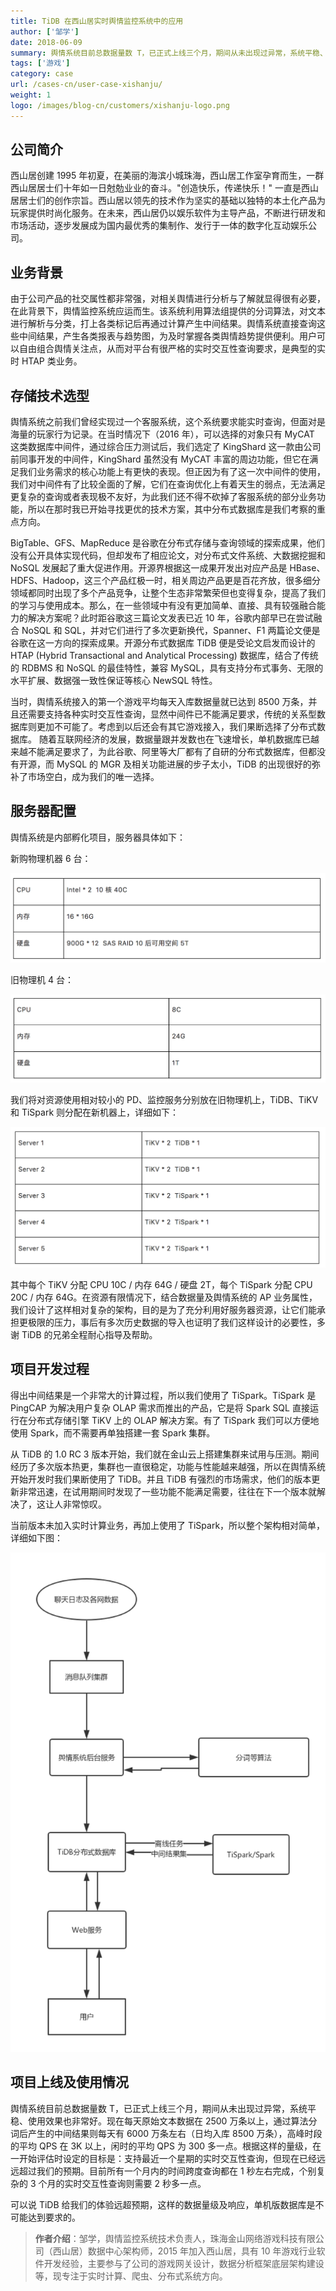 ```yaml
---
title: TiDB 在西山居实时舆情监控系统中的应用
author: ['邹学']
date: 2018-06-09
summary: 舆情系统目前总数据量数 T，已正式上线三个月，期间从未出现过异常，系统平稳、使用效果也非常好。可以说 TiDB 给我们的体验远超预期。
tags: ['游戏']
category: case
url: /cases-cn/user-case-xishanju/
weight: 1
logo: /images/blog-cn/customers/xishanju-logo.png
---
```



## 公司简介

西山居创建 1995 年初夏，在美丽的海滨小城珠海，西山居工作室孕育而生，一群西山居居士们十年如一日尅勊业业的奋斗。"创造快乐，传递快乐！" 一直是西山居居士们的创作宗旨。西山居以领先的技术作为坚实的基础以独特的本土化产品为玩家提供时尚化服务。在未来，西山居仍以娱乐软件为主导产品，不断进行研发和市场活动，逐步发展成为国内最优秀的集制作、发行于一体的数字化互动娱乐公司。

## 业务背景

由于公司产品的社交属性都非常强，对相关舆情进行分析与了解就显得很有必要，在此背景下，舆情监控系统应运而生。该系统利用算法组提供的分词算法，对文本进行解析与分类，打上各类标记后再通过计算产生中间结果。舆情系统直接查询这些中间结果，产生各类报表与趋势图，为及时掌握各类舆情趋势提供便利。用户可以自由组合舆情关注点，从而对平台有很严格的实时交互性查询要求，是典型的实时 HTAP 类业务。

## 存储技术选型

舆情系统之前我们曾经实现过一个客服系统，这个系统要求能实时查询，但面对是海量的玩家行为记录。在当时情况下（2016 年），可以选择的对象只有 MyCAT 这类数据库中间件，通过综合压力测试后，我们选定了 KingShard 这一款由公司前同事开发的中间件，KingShard 虽然没有 MyCAT 丰富的周边功能，但它在满足我们业务需求的核心功能上有更快的表现。但正因为有了这一次中间件的使用，我们对中间件有了比较全面的了解，它们在查询优化上有着天生的弱点，无法满足更复杂的查询或者表现极不友好，为此我们还不得不砍掉了客服系统的部分业务功能，所以在那时我已开始寻找更优的技术方案，其中分布式数据库是我们考察的重点方向。

BigTable、GFS、MapReduce 是谷歌在分布式存储与查询领域的探索成果，他们没有公开具体实现代码，但却发布了相应论文，对分布式文件系统、大数据挖掘和 NoSQL 发展起了重大促进作用。开源界根据这一成果开发出对应产品是 HBase、HDFS、Hadoop，这三个产品红极一时，相关周边产品更是百花齐放，很多细分领域都同时出现了多个产品竞争，让整个生态非常繁荣但也变得复杂，提高了我们的学习与使用成本。那么，在一些领域中有没有更加简单、直接、具有较强融合能力的解决方案呢？此时距谷歌这三篇论文发表已近 10 年，谷歌内部早已在尝试融合 NoSQL 和 SQL，并对它们进行了多次更新换代，Spanner、F1 两篇论文便是谷歌在这一方向的探索成果。开源分布式数据库 TiDB 便是受论文启发而设计的 HTAP (Hybrid Transactional and Analytical Processing) 数据库，结合了传统的 RDBMS 和 NoSQL 的最佳特性，兼容 MySQL，具有支持分布式事务、无限的水平扩展、数据强一致性保证等核心 NewSQL 特性。

当时，舆情系统接入的第一个游戏平均每天入库数据量就已达到 8500 万条，并且还需要支持各种实时交互性查询，显然中间件已不能满足要求，传统的关系型数据库则更加不可能了。考虑到以后还会有其它游戏接入，我们果断选择了分布式数据库。
随着互联网经济的发展，数据量跟并发数也在飞速增长，单机数据库已越来越不能满足要求了，为此谷歌、阿里等大厂都有了自研的分布式数据库，但都没有开源，而 MySQL 的 MGR 及相关功能进展的步子太小，TiDB 的出现很好的弥补了市场空白，成为我们的唯一选择。

## 服务器配置

舆情系统是内部孵化项目，服务器具体如下：

新购物理机器 6 台：

![](media/user-case-xishanju/1.png)

旧物理机 4 台：

![](media/user-case-xishanju/2.png)

我们将对资源使用相对较小的 PD、监控服务分别放在旧物理机上，TiDB、TiKV 和 TiSpark 则分配在新机器上，详细如下：

![](media/user-case-xishanju/3.png)


其中每个 TiKV 分配 CPU 10C / 内存 64G / 硬盘 2T，每个 TiSpark 分配 CPU 20C / 内存 64G。在资源有限情况下，结合数据量及舆情系统的 AP 业务属性，我们设计了这样相对复杂的架构，目的是为了充分利用好服务器资源，让它们能承担更极限的压力，事后有多次历史数据的导入也证明了我们这样设计的必要性，多谢 TiDB 的兄弟全程耐心指导及帮助。

## 项目开发过程

得出中间结果是一个非常大的计算过程，所以我们使用了 TiSpark。TiSpark 是 PingCAP 为解决用户复杂 OLAP 需求而推出的产品，它是将 Spark SQL 直接运行在分布式存储引擎 TiKV 上的 OLAP 解决方案。有了 TiSpark 我们可以方便地使用 Spark，而不需要再单独搭建一套 Spark 集群。

从 TiDB 的 1.0 RC 3 版本开始，我们就在金山云上搭建集群来试用与压测。期间经历了多次版本热更，集群也一直很稳定，功能与性能越来越强，所以在舆情系统开始开发时我们果断使用了 TiDB。并且 TiDB 有强烈的市场需求，他们的版本更新非常迅速，在试用期间时发现了一些功能不能满足需要，往往在下一个版本就解决了，这让人非常惊叹。

当前版本未加入实时计算业务，再加上使用了 TiSpark，所以整个架构相对简单，详细如下图：


![](media/user-case-xishanju/4.png)


## 项目上线及使用情况

舆情系统目前总数据量数 T，已正式上线三个月，期间从未出现过异常，系统平稳、使用效果也非常好。现在每天原始文本数据在 2500 万条以上，通过算法分词后产生的中间结果则每天有 6000 万条左右（日均入库 8500 万条），高峰时段的平均 QPS 在 3K 以上，闲时的平均 QPS 为 300 多一点。根据这样的量级，在一开始评估时设定的目标是：支持最近一个星期的实时交互性查询，但现在已经远远超过我们的预期。目前所有一个月内的时间跨度查询都在 1 秒左右完成，个别复杂的 3 个月的实时交互性查询则需要 2 秒多一点。

可以说 TiDB 给我们的体验远超预期，这样的数据量级及响应，单机版数据库是不可能达到要求的。

> **作者介绍**：邹学，舆情监控系统技术负责人，珠海金山网络游戏科技有限公司（西山居）数据中心架构师，2015 年加入西山居，具有 10 年游戏行业软件开发经验，主要参与了公司的游戏网关设计，数据分析框架底层架构建设等，现专注于实时计算、爬虫、分布式系统方向。
